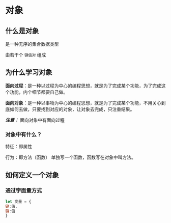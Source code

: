 # 对象

## 什么是对象

是一种无序的集合数据类型

由若干个  `键值对`  组成

## 为什么学习对象

**面向过程**：是一种以过程为中心的编程思想，就是为了完成某个功能，为了完成这个功能，内个细节都要自己做。

**面向对象**：是一种以事物为中心的编程思想，就是为了完成某个功能，不用关心到底如何去做，只要找到对应的对象，让对象去完成，只注重结果。

***注意：*** 面向对象中有面向过程

### 对象中有什么？

特征：即属性

行为：即方法（函数）  单独写一个函数，函数写在对象中叫方法。

## 如何定义一个对象

### 通过字面量方式

```js
let 变量 = {
键:值,
键:值
}
```

